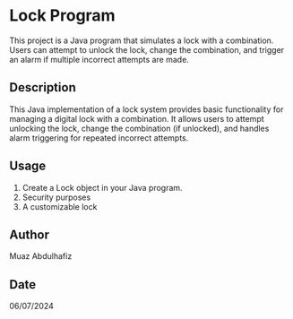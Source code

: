 # Lock Program

This project is a Java program that simulates a lock with a combination. Users can attempt to unlock the lock, change the combination, and trigger an alarm if multiple incorrect attempts are made.

## Description

This Java implementation of a lock system provides basic functionality for managing a digital lock with a combination. It allows users to attempt unlocking the lock, change the combination (if unlocked), and handles alarm triggering for repeated incorrect attempts.

## Usage

1. Create a Lock object in your Java program.
2. Security purposes
3. A customizable lock



## Author

Muaz Abdulhafiz

## Date

06/07/2024
